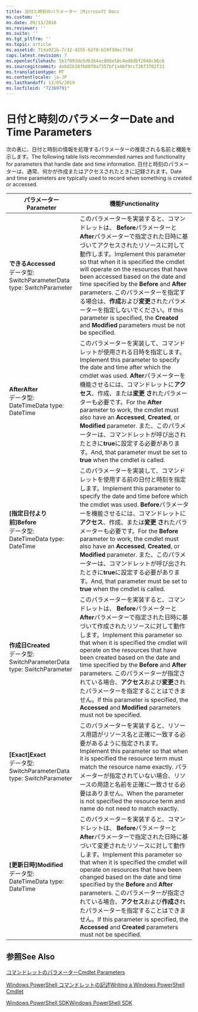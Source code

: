 ```yaml
---
title: 日付と時刻のパラメーター |Microsoft Docs
ms.custom: ''
ms.date: 09/13/2016
ms.reviewer: ''
ms.suite: ''
ms.tgt_pltfrm: ''
ms.topic: article
ms.assetid: 71da921b-7c32-4155-b2f8-b19f30ec774d
caps.latest.revision: 7
ms.openlocfilehash: 5b1f093de5db364ac806e58c4ed8dbf2948cb6c6
ms.sourcegitcommit: debd2b38fb8070a7357bf1a4bf9cc736f3702f31
ms.translationtype: MT
ms.contentlocale: ja-JP
ms.lasthandoff: 12/05/2019
ms.locfileid: "72369791"
---
```

# <a name="date-and-time-parameters"></a><span data-ttu-id="08adb-102">日付と時刻のパラメーター</span><span class="sxs-lookup"><span data-stu-id="08adb-102">Date and Time Parameters</span></span>

<span data-ttu-id="08adb-103">次の表に、日付と時刻の情報を処理するパラメーターの推奨される名前と機能を示します。</span><span class="sxs-lookup"><span data-stu-id="08adb-103">The following table lists recommended names and functionality for parameters that handle date and time information.</span></span> <span data-ttu-id="08adb-104">日付と時刻のパラメーターは、通常、何かが作成またはアクセスされたときに記録されます。</span><span class="sxs-lookup"><span data-stu-id="08adb-104">Date and time parameters are typically used to record when something is created or accessed.</span></span>

|<span data-ttu-id="08adb-105">パラメーター</span><span class="sxs-lookup"><span data-stu-id="08adb-105">Parameter</span></span>|<span data-ttu-id="08adb-106">機能</span><span class="sxs-lookup"><span data-stu-id="08adb-106">Functionality</span></span>|
|---|---|
|<span data-ttu-id="08adb-107">**できる**</span><span class="sxs-lookup"><span data-stu-id="08adb-107">**Accessed**</span></span><br><span data-ttu-id="08adb-108">データ型: SwitchParameter</span><span class="sxs-lookup"><span data-stu-id="08adb-108">Data type: SwitchParameter</span></span>|<span data-ttu-id="08adb-109">このパラメーターを実装すると、コマンドレットは、 **Before**パラメーターと**After**パラメーターで指定された日時に基づいてアクセスされたリソースに対して動作します。</span><span class="sxs-lookup"><span data-stu-id="08adb-109">Implement this parameter so that when it is specified the cmdlet will operate on the resources that have been accessed based on the date and time specified by the **Before** and **After** parameters.</span></span> <span data-ttu-id="08adb-110">このパラメーターを指定する場合は、**作成**および**変更**されたパラメーターを指定しないでください。</span><span class="sxs-lookup"><span data-stu-id="08adb-110">If this parameter is specified, the **Created** and **Modified** parameters must be not be specified.</span></span>|
|<span data-ttu-id="08adb-111">**After**</span><span class="sxs-lookup"><span data-stu-id="08adb-111">**After**</span></span><br><span data-ttu-id="08adb-112">データ型: DateTime</span><span class="sxs-lookup"><span data-stu-id="08adb-112">Data type: DateTime</span></span>|<span data-ttu-id="08adb-113">このパラメーターを実装して、コマンドレットが使用される日時を指定します。</span><span class="sxs-lookup"><span data-stu-id="08adb-113">Implement this parameter to specify the date and time after which the cmdlet was used.</span></span> <span data-ttu-id="08adb-114">**After**パラメーターを機能させるには、コマンドレットに**アクセス**、作成、または**変更** **さ**れたパラメーターも必要です。</span><span class="sxs-lookup"><span data-stu-id="08adb-114">For the **After** parameter to work, the cmdlet must also have an **Accessed**, **Created**, or **Modified** parameter.</span></span> <span data-ttu-id="08adb-115">また、このパラメーターは、コマンドレットが呼び出されたときに**true**に設定する必要があります。</span><span class="sxs-lookup"><span data-stu-id="08adb-115">And, that parameter must be set to **true** when the cmdlet is called.</span></span>|
|<span data-ttu-id="08adb-116">**[指定日付より前]**</span><span class="sxs-lookup"><span data-stu-id="08adb-116">**Before**</span></span><br><span data-ttu-id="08adb-117">データ型: DateTime</span><span class="sxs-lookup"><span data-stu-id="08adb-117">Data type: DateTime</span></span>|<span data-ttu-id="08adb-118">このパラメーターを実装して、コマンドレットを使用する前の日付と時刻を指定します。</span><span class="sxs-lookup"><span data-stu-id="08adb-118">Implement this parameter to specify the date and time before which the cmdlet was used.</span></span> <span data-ttu-id="08adb-119">**Before**パラメーターを機能させるには、コマンドレットに**アクセス**、作成、または**変更** **さ**れたパラメーターも必要です。</span><span class="sxs-lookup"><span data-stu-id="08adb-119">For the **Before** parameter to work, the cmdlet must also have an **Accessed**, **Created**, or **Modified** parameter.</span></span> <span data-ttu-id="08adb-120">また、このパラメーターは、コマンドレットが呼び出されたときに**true**に設定する必要があります。</span><span class="sxs-lookup"><span data-stu-id="08adb-120">And, that parameter must be set to **true** when the cmdlet is called.</span></span>|
|<span data-ttu-id="08adb-121">**作成日**</span><span class="sxs-lookup"><span data-stu-id="08adb-121">**Created**</span></span><br><span data-ttu-id="08adb-122">データ型: SwitchParameter</span><span class="sxs-lookup"><span data-stu-id="08adb-122">Data type: SwitchParameter</span></span>|<span data-ttu-id="08adb-123">このパラメーターを実装すると、コマンドレットは、 **Before**パラメーターと**After**パラメーターで指定された日時に基づいて作成されたリソースに対して動作します。</span><span class="sxs-lookup"><span data-stu-id="08adb-123">Implement this parameter so that when it is specified the cmdlet will operate on the resources that have been created based on the date and time specified by the **Before** and **After** parameters.</span></span> <span data-ttu-id="08adb-124">このパラメーターが指定されている場合、**アクセス**および**変更**されたパラメーターを指定することはできません。</span><span class="sxs-lookup"><span data-stu-id="08adb-124">If this parameter is specified, the **Accessed** and **Modified** parameters must not be specified.</span></span>|
|<span data-ttu-id="08adb-125">**[Exact]**</span><span class="sxs-lookup"><span data-stu-id="08adb-125">**Exact**</span></span><br><span data-ttu-id="08adb-126">データ型: SwitchParameter</span><span class="sxs-lookup"><span data-stu-id="08adb-126">Data type: SwitchParameter</span></span>|<span data-ttu-id="08adb-127">このパラメーターを実装すると、リソース用語がリソース名と正確に一致する必要があるように指定されます。</span><span class="sxs-lookup"><span data-stu-id="08adb-127">Implement this parameter so that when it is specified the resource term must match the resource name exactly.</span></span> <span data-ttu-id="08adb-128">パラメーターが指定されていない場合、リソースの用語と名前を正確に一致させる必要はありません。</span><span class="sxs-lookup"><span data-stu-id="08adb-128">When the parameter is not specified the resource term and name do not need to match exactly.</span></span>|
|<span data-ttu-id="08adb-129">**[更新日時]**</span><span class="sxs-lookup"><span data-stu-id="08adb-129">**Modified**</span></span><br><span data-ttu-id="08adb-130">データ型: DateTime</span><span class="sxs-lookup"><span data-stu-id="08adb-130">Data type: DateTime</span></span>|<span data-ttu-id="08adb-131">このパラメーターを実装すると、コマンドレットは、 **Before**パラメーターと**After**パラメーターで指定された日時に基づいて変更されたリソースに対して動作します。</span><span class="sxs-lookup"><span data-stu-id="08adb-131">Implement this parameter so that when it is specified the cmdlet will operate on resources that have been changed based on the date and time specified by the **Before** and **After** parameters.</span></span> <span data-ttu-id="08adb-132">このパラメーターが指定されている場合、**アクセス**および**作成さ**れたパラメーターを指定することはできません。</span><span class="sxs-lookup"><span data-stu-id="08adb-132">If this parameter is specified, the **Accessed** and **Created** parameters must not be specified.</span></span>|
## <a name="see-also"></a><span data-ttu-id="08adb-133">参照</span><span class="sxs-lookup"><span data-stu-id="08adb-133">See Also</span></span>

[<span data-ttu-id="08adb-134">コマンドレットのパラメーター</span><span class="sxs-lookup"><span data-stu-id="08adb-134">Cmdlet Parameters</span></span>](./cmdlet-parameters.md)

[<span data-ttu-id="08adb-135">Windows PowerShell コマンドレットの記述</span><span class="sxs-lookup"><span data-stu-id="08adb-135">Writing a Windows PowerShell Cmdlet</span></span>](./writing-a-windows-powershell-cmdlet.md)

[<span data-ttu-id="08adb-136">Windows PowerShell SDK</span><span class="sxs-lookup"><span data-stu-id="08adb-136">Windows PowerShell SDK</span></span>](../windows-powershell-reference.md)
